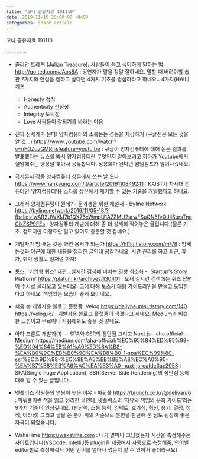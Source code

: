 ```yaml
---
title: "고나 공유자료 191110"
date: 2019-11-10 20:00:00 -0400
categories: share article
---
```


고나 공유자료 191110

======

- 쥴리안 트레져 (Julian Treasure): 사람들이 듣고 싶어하게 말하는 법
  <http://go.ted.com/JAos8A>
  : 강연자가 말을 정말 잘하네요. 말할 때 버려야할 습관 7가지와 연설을 잘하고 싶다면 4가지 기초를 명심하라고 하네요..
  4가지(HAIL) 기초
    + Honesty 정직
    + Authenticity 진정성 
    + Integrity 도덕성
    + Love 사람들이 잘되기를 바라는 마음

- 진짜 신세계가 온다! 양자컴퓨터의 소름돋는 성능을 체감하기 (구글신은 모든 것을 알 것...)
  <https://www.youtube.com/watch?v=nFQZovGMRiI&feature=youtu.be>
  : 구글이 양자컴퓨터에 대해 논문 결과를 발표했다는 뉴스를 봐서 양자컴퓨터란 무엇인지 알아보려고 하다가 Youtube에서 설명해주는 영상을 찾아서 공유합니다.
  상용화가 된다면 퀌텀점프가 일어나겠네요.

- 극저온서 작동 양자컴퓨터 상온에서 쓰는 날 오나
  <https://www.hankyung.com/it/article/2019110849241>
  : KAIST가 차세대 컴퓨터인 ‘양자컴퓨터’용 소자를 상온에서 제어할 수 있는 기술을 개발했다고 하네요.

- 그래서 양자컴퓨팅이 뭔데? - 문과생을 위한 해설서 - Byline Network
  <https://byline.network/2019/11/05-18/?fbclid=IwAR2UWXIJ7b1QX76cWmpU1A7ZMU2srwFSuQN5fyQJIlSursTnoGlkZSP9FEs>
  : 양자컴퓨터 개념에 대해 좀 더 상세히 적어놓은 글입니다.(물론 기초..정도지만 이정도만 알고 있어도 충분할 것 같네요.)

- 개발자가 밤 새는 것은 과연 용서가 되는가
  <https://hl1itj.tistory.com/m/78>
  : 밤새는것과 야근에 대한 내용을 정리한 글인데 공감가네요. 
  시간 관리를 하고 퇴근, 휴가, 취미 생활도 일처럼 하자!


- 토스, '기업형 퀴즈' 재편...실시간 검색에 미치는 영향 최소화 - 'Startup's Story Platform’
  <https://platum.kr/archives/130401>
  : 요새 실시간 검색에는 퀴즈 답변이 수시로 올라오고 있는데요. 그에 대해 토스가 대응 가이드라인을 만들고 도입한다고 하네요. 책임있는 모습이 좋게 보이네요.

- 처음 본 개발자용 블로그 플랫폼. Velog
  <https://dailyheumsi.tistory.com/140>
  <https://velog.io/>
  : 개발자용 블로그 플랫폼이 생겼다고 하네요. Medium과 비슷한 느낌이고 무료이니 사용해봐도 좋을 것 같네요.

- 아하 프론트 개발기(1) — SPA와 SSR의 장단점 그리고 Nuxt.js - aha.official - Medium
  <https://medium.com/aha-official/%EC%95%84%ED%95%98-%ED%94%84%EB%A1%A0%ED%8A%B8-%EA%B0%9C%EB%B0%9C%EA%B8%B0-1-spa%EC%99%80-ssr%EC%9D%98-%EC%9E%A5%EB%8B%A8%EC%A0%90-%EA%B7%B8%EB%A6%AC%EA%B3%A0-nuxt-js-cafdc3ac2053>
  : SPA(Single Page Application), SSR(Server Side Rendering)의 장단점 등에 대해 알 수 있는 글입니다. 

- 넷플리스 직원들의 연봉이 높은 이유 - 파워풀
  <https://brunch.co.kr/@delivan/6>
  : 파워풀이란 책을 읽고 정리한 글인데, 넷플릭스의 ‘자유와 책임의 문화 가이드’라는 9가지 기준이 인상깊네요. (판단력, 소통 능력, 임팩트, 호기심, 혁신, 용기, 열정, 정직, 이타성)
  그리고 글을 쓴 분이 위의 기준으로 본인을 판단해 본 점도 굉장히 좋은 자극이 되었습니다.


- WakaTime
  <https://wakatime.com>
  : 내가 얼마나 코딩했는지 시간을 측정해주는 사이트입니다(VSCode, IntelliJ등 plugin을 제공해서 자동으로 측정해줌, 언어별 editor별로 측정해줘서 어떤 언어를 얼마나 썼는지 알 수 있어서 좋더라구요)